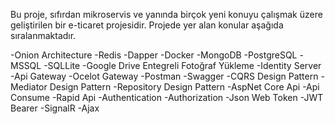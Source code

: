 Bu proje, sıfırdan mikroservis ve yanında birçok yeni konuyu çalışmak üzere geliştirilen bir e-ticaret projesidir. 
Projede yer alan konular aşağıda sıralanmaktadır.

-Onion Architecture
-Redis
-Dapper
-Docker
-MongoDB
-PostgreSQL
-MSSQL
-SQLLite
-Google Drive Entegreli Fotoğraf Yükleme
-Identity Server
-Api Gateway
-Ocelot Gateway
-Postman
-Swagger
-CQRS Design Pattern
-Mediator Design Pattern
-Repository Design Pattern
-AspNet Core Api
-Api Consume
-Rapid Api
-Authentication
-Authorization
-Json Web Token
-JWT Bearer
-SignalR
-Ajax
